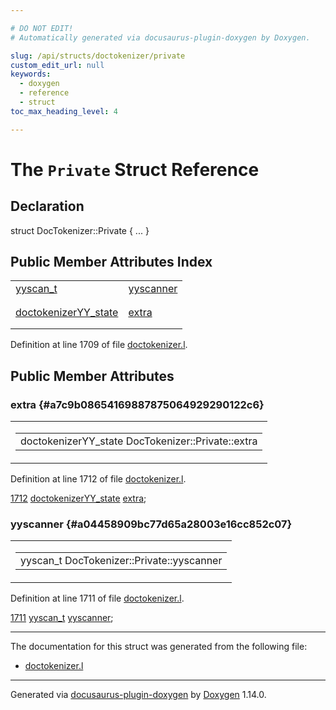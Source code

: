 ```yaml
---

# DO NOT EDIT!
# Automatically generated via docusaurus-plugin-doxygen by Doxygen.

slug: /api/structs/doctokenizer/private
custom_edit_url: null
keywords:
  - doxygen
  - reference
  - struct
toc_max_heading_level: 4

---
```


<div class="doxyPage">

# The `Private` Struct Reference



## Declaration

<div class="doxyDeclaration">
struct DocTokenizer::Private { ... }
</div>

## Public Member Attributes Index

<table class="doxyMembersIndex">

<tr class="doxyMemberIndexItem">
<td class="doxyMemberIndexItemType" align="left" valign="top"><a href="/web-doxygen/docs/api/files/src/code-l/#a9484188abbc459dafcbd4c96425fa70b">yyscan_t</a></td>
<td class="doxyMemberIndexItemName" align="left" valign="top"><a href="#a04458909bc77d65a28003e16cc852c07">yyscanner</a></td>
</tr>
<tr class="doxyMemberIndexDescription">
<td class="doxyMemberIndexDescriptionLeft"></td>
<td class="doxyMemberIndexDescriptionRight">
</td>
</tr>
<tr class="doxyMemberIndexSeparator">
<td class="doxyMemberIndexSeparator" colspan="2"></td>
</tr>

<tr class="doxyMemberIndexItem">
<td class="doxyMemberIndexItemType" align="left" valign="top"><a href="/web-doxygen/docs/api/structs/doctokenizeryy-state">doctokenizerYY_state</a></td>
<td class="doxyMemberIndexItemName" align="left" valign="top"><a href="#a7c9b08654169887875064929290122c6">extra</a></td>
</tr>
<tr class="doxyMemberIndexDescription">
<td class="doxyMemberIndexDescriptionLeft"></td>
<td class="doxyMemberIndexDescriptionRight">
</td>
</tr>
<tr class="doxyMemberIndexSeparator">
<td class="doxyMemberIndexSeparator" colspan="2"></td>
</tr>

</table>


Definition at line 1709 of file <a href="/web-doxygen/docs/api/files/src/doctokenizer-l">doctokenizer.l</a>.

<div class="doxySectionDef">

## Public Member Attributes

### extra {#a7c9b08654169887875064929290122c6}

<div class="doxyMemberItem">
<div class="doxyMemberProto">
<table class="doxyMemberLabels">
<tr class="doxyMemberLabels">
<td class="doxyMemberLabelsLeft">
<table class="doxyMemberName">
<tr>
<td class="doxyMemberName">doctokenizerYY_state DocTokenizer::Private::extra</td>
</tr>
</table>
</td>
</tr>
</table>
</div>
<div class="doxyMemberDoc">



Definition at line 1712 of file <a href="/web-doxygen/docs/api/files/src/doctokenizer-l">doctokenizer.l</a>.

<div class="doxyProgramListing">

<div class="doxyCodeLine"><span class="doxyLineNumber"><a href="#a7c9b08654169887875064929290122c6">1712</a></span><span class="doxyLineContent"><span class="doxyHighlight">  <a href="/web-doxygen/docs/api/structs/doctokenizeryy-state">doctokenizerYY_state</a> <a href="#a7c9b08654169887875064929290122c6">extra</a>;</span></span></div>

</div>

</div>
</div>

### yyscanner {#a04458909bc77d65a28003e16cc852c07}

<div class="doxyMemberItem">
<div class="doxyMemberProto">
<table class="doxyMemberLabels">
<tr class="doxyMemberLabels">
<td class="doxyMemberLabelsLeft">
<table class="doxyMemberName">
<tr>
<td class="doxyMemberName">yyscan_t DocTokenizer::Private::yyscanner</td>
</tr>
</table>
</td>
</tr>
</table>
</div>
<div class="doxyMemberDoc">



Definition at line 1711 of file <a href="/web-doxygen/docs/api/files/src/doctokenizer-l">doctokenizer.l</a>.

<div class="doxyProgramListing">

<div class="doxyCodeLine"><span class="doxyLineNumber"><a href="#a04458909bc77d65a28003e16cc852c07">1711</a></span><span class="doxyLineContent"><span class="doxyHighlight">  <a href="/web-doxygen/docs/api/files/src/code-l/#a9484188abbc459dafcbd4c96425fa70b">yyscan_t</a> <a href="#a04458909bc77d65a28003e16cc852c07">yyscanner</a>;</span></span></div>

</div>

</div>
</div>

</div>

<hr/>

The documentation for this struct was generated from the following file:

<ul>
<li><a href="/web-doxygen/docs/api/files/src/doctokenizer-l">doctokenizer.l</a></li>
</ul>

<hr/>

<p class="doxyGeneratedBy">Generated via <a href="https://github.com/xpack/docusaurus-plugin-doxygen">docusaurus-plugin-doxygen</a> by <a href="https://www.doxygen.nl">Doxygen</a> 1.14.0.</p>

</div>
